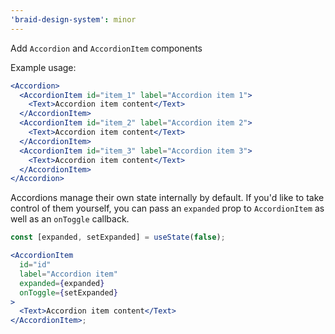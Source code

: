 ```yaml
---
'braid-design-system': minor
---
```


Add `Accordion` and `AccordionItem` components

Example usage:

```jsx
<Accordion>
  <AccordionItem id="item_1" label="Accordion item 1">
    <Text>Accordion item content</Text>
  </AccordionItem>
  <AccordionItem id="item_2" label="Accordion item 2">
    <Text>Accordion item content</Text>
  </AccordionItem>
  <AccordionItem id="item_3" label="Accordion item 3">
    <Text>Accordion item content</Text>
  </AccordionItem>
</Accordion>
```

Accordions manage their own state internally by default. If you'd like to take control of them yourself, you can pass an `expanded` prop to `AccordionItem` as well as an `onToggle` callback.

```jsx
const [expanded, setExpanded] = useState(false);

<AccordionItem
  id="id"
  label="Accordion item"
  expanded={expanded}
  onToggle={setExpanded}
>
  <Text>Accordion item content</Text>
</AccordionItem>;
```
